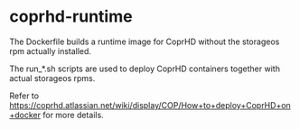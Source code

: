 # coprhd-runtime
The Dockerfile builds a runtime image for CoprHD without the storageos rpm actually installed.

The run_*.sh scripts are used to deploy CoprHD containers together with actual storageos rpms.

Refer to https://coprhd.atlassian.net/wiki/display/COP/How+to+deploy+CoprHD+on+docker for more details.
